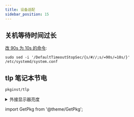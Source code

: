 ```yaml
---
title: 设备适配
sidebar_position: 15
---
```


## 关机等待时间过长

[改 90s 为 10s 的命令](https://zhuanlan.zhihu.com/p/256481066):

    sudo sed -i '/DefaultTimeoutStopSec/{s/#//;s/=90s/=10s/}' /etc/systemd/system.conf

## tlp 笔记本节电

    pkginst/tlp


 <details className="let-details-to-gray" role="alert">
<summary>外接显示器亮度</summary>

    sudo dnf in -y ddcutil

技术原理：DDC/CI 协议。市面多数显示器均支持该协议，其中部分显示器需要打开 OSD 调节菜单激活该协议。

配置免 root 权限：https://github.com/daitj/gnome-display-brightness-ddcutil#setup-ddcutil

GNOME 扩展：https://extensions.gnome.org/extension/2645/brightness-control-using-ddcutil/

```shell
# 获取亮度，代号 10
ddcutil getvcp 10
# 设置亮度，0 ～ 100
ddcutil setvcp 10 0

# 设置对比度
ddcutil setvcp 12 100
```

</details>

import GetPkg from '@theme/GetPkg';
